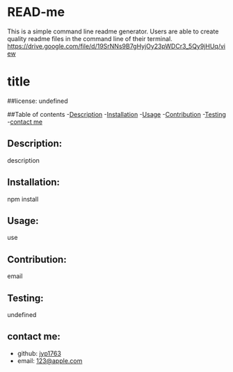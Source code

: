 # READ-me

This is a simple command line readme generator. Users are able to create quality readme files in the command line of their terminal. 
https://drive.google.com/file/d/19SrNNs9B7gHyjOy23pWDCr3_5Qy9jHUq/view

# title
  ##license:
  undefined

  ##Table of contents
  -[Description](#description)
  -[Installation](#installation)
  -[Usage](#usage)
  -[Contribution](#contribution)
  -[Testing](#testing)
  -[contact me](#contact-me)
  
  ## Description:
  description
  ## Installation:
  npm install
  ## Usage:
  use
  ## Contribution:
  email
  ## Testing:
  undefined
  ## contact me:
  - github: [jyp1763](https://github.com/jyp1763)
  - email: [123@apple.com](mailto:user@example.com) 
